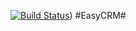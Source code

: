 [![Build Status](https://travis-ci.org/cghall/EasyCRM.svg?branch=master)](https://travis-ci.org/cghall/EasyCRM))
#EasyCRM#
